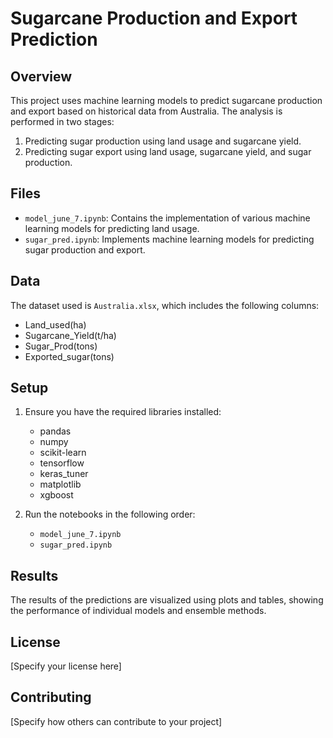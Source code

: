 # Sugarcane Production and Export Prediction

## Overview
This project uses machine learning models to predict sugarcane production and export based on historical data from Australia. The analysis is performed in two stages:
1. Predicting sugar production using land usage and sugarcane yield.
2. Predicting sugar export using land usage, sugarcane yield, and sugar production.

## Files
- `model_june_7.ipynb`: Contains the implementation of various machine learning models for predicting land usage.
- `sugar_pred.ipynb`: Implements machine learning models for predicting sugar production and export.

## Data
The dataset used is `Australia.xlsx`, which includes the following columns:
- Land_used(ha)
- Sugarcane_Yield(t/ha)
- Sugar_Prod(tons)
- Exported_sugar(tons)

## Setup
1. Ensure you have the required libraries installed:
   - pandas
   - numpy
   - scikit-learn
   - tensorflow
   - keras_tuner
   - matplotlib
   - xgboost

2. Run the notebooks in the following order:
   - `model_june_7.ipynb`
   - `sugar_pred.ipynb`

## Results
The results of the predictions are visualized using plots and tables, showing the performance of individual models and ensemble methods.

## License
[Specify your license here]

## Contributing
[Specify how others can contribute to your project] 
